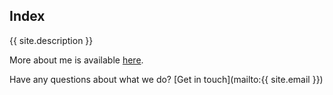 ## Index
{{ site.description }}

More about me is available [here](about-me).

Have any questions about what we do? [Get in touch](mailto:{{ site.email }})
